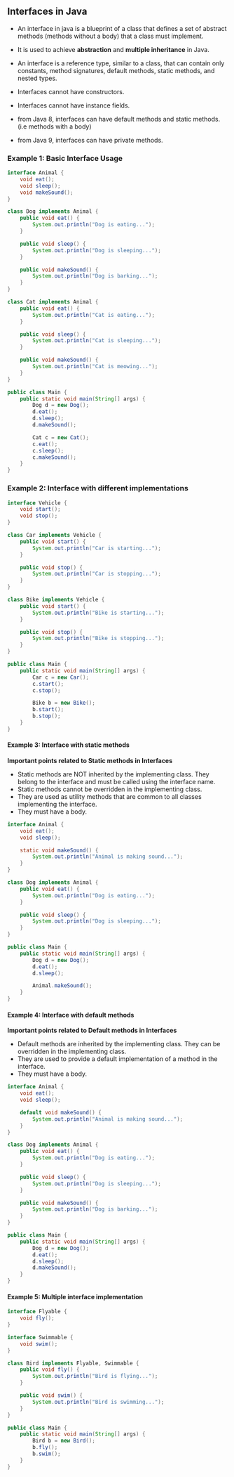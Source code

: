 ## Interfaces in Java

- An interface in java is a blueprint of a class that defines a set of abstract methods (methods without a body) that a class must implement.
- It is used to achieve **abstraction** and **multiple inheritance** in Java.
- An interface is a reference type, similar to a class, that can contain only constants, method signatures, default methods, static methods, and nested types.
- Interfaces cannot have constructors.
- Interfaces cannot have instance fields.

- from Java 8, interfaces can have default methods and static methods. (i.e methods with a body)
- from Java 9, interfaces can have private methods.

### Example 1: Basic Interface Usage

```java
interface Animal {
    void eat();
    void sleep();
    void makeSound();
}

class Dog implements Animal {
    public void eat() {
        System.out.println("Dog is eating...");
    }

    public void sleep() {
        System.out.println("Dog is sleeping...");
    }

    public void makeSound() {
        System.out.println("Dog is barking...");
    }
}

class Cat implements Animal {
    public void eat() {
        System.out.println("Cat is eating...");
    }

    public void sleep() {
        System.out.println("Cat is sleeping...");
    }

    public void makeSound() {
        System.out.println("Cat is meowing...");
    }
}

public class Main {
    public static void main(String[] args) {
        Dog d = new Dog();
        d.eat();
        d.sleep();
        d.makeSound();

        Cat c = new Cat();
        c.eat();
        c.sleep();
        c.makeSound();
    }
}
```

### Example 2: Interface with different implementations

```java
interface Vehicle {
    void start();
    void stop();
}

class Car implements Vehicle {
    public void start() {
        System.out.println("Car is starting...");
    }

    public void stop() {
        System.out.println("Car is stopping...");
    }
}

class Bike implements Vehicle {
    public void start() {
        System.out.println("Bike is starting...");
    }

    public void stop() {
        System.out.println("Bike is stopping...");
    }
}

public class Main {
    public static void main(String[] args) {
        Car c = new Car();
        c.start();
        c.stop();

        Bike b = new Bike();
        b.start();
        b.stop();
    }
}
```

#### Example 3: Interface with static methods
**Important points related to Static methods in Interfaces**
- Static methods are NOT inherited by the implementing class. They belong to the interface and must be called using the interface name.
- Static methods cannot be overridden in the implementing class.
- They are used as utility methods that are common to all classes implementing the interface.
- They must have a body.

```java
interface Animal {
    void eat();
    void sleep();

    static void makeSound() {
        System.out.println("Animal is making sound...");
    }
}

class Dog implements Animal {
    public void eat() {
        System.out.println("Dog is eating...");
    }

    public void sleep() {
        System.out.println("Dog is sleeping...");
    }
}

public class Main {
    public static void main(String[] args) {
        Dog d = new Dog();
        d.eat();
        d.sleep();

        Animal.makeSound();
    }
}
```

#### Example 4: Interface with default methods
**Important points related to Default methods in Interfaces**
- Default methods are inherited by the implementing class. They can be overridden in the implementing class.
- They are used to provide a default implementation of a method in the interface.
- They must have a body.

```java
interface Animal {
    void eat();
    void sleep();

    default void makeSound() {
        System.out.println("Animal is making sound...");
    }
}

class Dog implements Animal {
    public void eat() {
        System.out.println("Dog is eating...");
    }

    public void sleep() {
        System.out.println("Dog is sleeping...");
    }

    public void makeSound() {
        System.out.println("Dog is barking...");
    }
}

public class Main {
    public static void main(String[] args) {
        Dog d = new Dog();
        d.eat();
        d.sleep();
        d.makeSound();
    }
}
```

#### Example 5: Multiple interface implementation

```java
interface Flyable {
    void fly();
}

interface Swimmable {
    void swim();
}

class Bird implements Flyable, Swimmable {
    public void fly() {
        System.out.println("Bird is flying...");
    }

    public void swim() {
        System.out.println("Bird is swimming...");
    }
}

public class Main {
    public static void main(String[] args) {
        Bird b = new Bird();
        b.fly();
        b.swim();
    }
}
```

